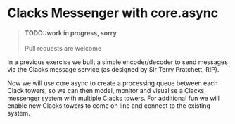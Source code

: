 # Clacks Messenger with core.async

> #### TODO::work in progress, sorry
> Pull requests are welcome


In a previous exercise we built a simple encoder/decoder to send messages via the Clacks message service (as designed by Sir Terry Pratchett, RIP).

Now we will use core.async to create a processing queue between each Clack towers, so we can then model, monitor and visualise a Clacks messenger system with multiple Clacks towers.  For additional fun we will enable new Clacks towers to come on line and connect to the existing system.

